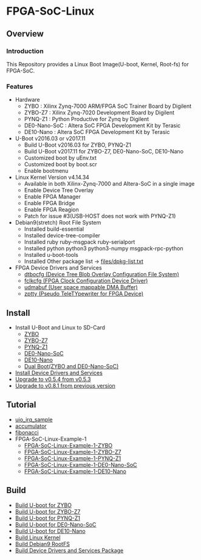 FPGA-SoC-Linux
====================================================================================

Overview
------------------------------------------------------------------------------------

### Introduction

This Repository provides a Linux Boot Image(U-boot, Kernel, Root-fs) for FPGA-SoC.

### Features

* Hardware
  + ZYBO    : Xilinx Zynq-7000 ARM/FPGA SoC Trainer Board by Digilent
  + ZYBO-Z7 : Xilinx Zynq-7020 Development Board by Digilent
  + PYNQ-Z1 : Python Productive for Zynq by Digilent
  + DE0-Nano-SoC : Altera SoC FPGA Development Kit by Terasic
  + DE10-Nano    : Altera SoC FPGA Development Kit by Terasic
* U-Boot v2016.03 or v2017.11
  + Build U-Boot v2016.03 for ZYBO, PYNQ-Z1
  + Build U-Boot v2017.11 for ZYBO-Z7, DE0-Nano-SoC, DE10-Nano
  + Customized boot by uEnv.txt
  + Customized boot by boot.scr
  + Enable bootmenu
* Linux Kernel Version v4.14.34
  + Available in both Xilinx-Zynq-7000 and Altera-SoC in a single image
  + Enable Device Tree Overlay
  + Enable FPGA Manager
  + Enable FPGA Bridge
  + Enable FPGA Reagion
  + Patch for issue #3(USB-HOST does not work with PYNQ-Z1)
* Debian9(stretch) Root File System
  + Installed build-essential
  + Installed device-tree-compiler
  + Installed ruby ruby-msgpack ruby-serialport
  + Installed python python3 python3-numpy msgpack-rpc-python
  + Installed u-boot-tools
  + Installed Other package list -> [files/dpkg-list.txt](files/dpkg-list.txt)
* FPGA Device Drivers and Services
  + [dtbocfg    (Device Tree Blob Overlay Configuration File System)](https://github.com/ikwzm/dtbocfg)
  + [fclkcfg    (FPGA Clock Configuration Device Driver)](https://github.com/ikwzm/fclkcfg)
  + [udmabuf    (User space mappable DMA Buffer)](https://github.com/ikwzm/udmabuf)
  + [zptty      (Pseudo TeleTYpewriter for FPGA Device)](https://github.com/ikwzm/PTTY_AXI4)

Install
------------------------------------------------------------------------------------

* Install U-Boot and Linux to SD-Card
  + [ZYBO](doc/install/zynq-zybo.md)
  + [ZYBO-Z7](doc/install/zynq-zybo-z7.md)
  + [PYNQ-Z1](doc/install/zynq-pynqz1.md)
  + [DE0-Nano-SoC](doc/install/de0-nano-soc.md)
  + [DE10-Nano](doc/install/de10-nano.md)
  + [Dual Boot(ZYBO and DE0-Nano-SoC)](doc/install/zynq-zybo-de0-nano-soc.md)
* [Install Device Drivers and Services](doc/install/device-drivers.md)
* [Upgrade to v0.5.4 from v0.5.3](doc/install/upgrade-v0.5.4.md)
* [Upgrade to v0.8.1 from previous version](doc/install/upgrade-v0.8.1.md)

Tutorial
------------------------------------------------------------------------------------

* [uio_irq_sample](doc/tutorial/uio_irq_sample.md)
* [accumulator](doc/tutorial/accumulator.md)
* [fibonacci](doc/tutorial/fibonacci.md)
* FPGA-SoC-Linux-Example-1
  - [FPGA-SoC-Linux-Example-1-ZYBO](https://github.com/ikwzm/FPGA-SoC-Linux-Example-1-ZYBO)
  - [FPGA-SoC-Linux-Example-1-ZYBO-Z7](https://github.com/ikwzm/FPGA-SoC-Linux-Example-1-ZYBO-Z7)
  - [FPGA-SoC-Linux-Example-1-PYNQ-Z1](https://github.com/ikwzm/FPGA-SoC-Linux-Example-1-PYNQ-Z1)
  - [FPGA-SoC-Linux-Example-1-DE0-Nano-SoC](https://github.com/ikwzm/FPGA-SoC-Linux-Example-1-DE0-Nano-SoC)
  - [FPGA-SoC-Linux-Example-1-DE10-Nano](https://github.com/ikwzm/FPGA-SoC-Linux-Example-1-DE10-Nano)

Build 
------------------------------------------------------------------------------------

* [Build U-boot for ZYBO](doc/build/u-boot-zynq-zybo.md)
* [Build U-boot for ZYBO-Z7](doc/build/u-boot-zynq-zybo-z7.md)
* [Build U-boot for PYNQ-Z1](doc/build/u-boot-zynq-pynqz1.md)
* [Build U-boot for DE0-Nano-SoC](doc/build/u-boot-de0-nano-soc.md)
* [Build U-boot for DE10-Nano](doc/build/u-boot-de10-nano.md)
* [Build Linux Kernel](doc/build/linux-kernel-4.14.34.md)
* [Build Debian9 RootFS](doc/build/debian9-rootfs.md)
* [Build Device Drivers and Services Package](doc/build/device-drivers.md)


